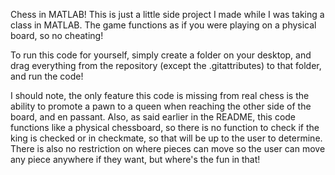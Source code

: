 Chess in MATLAB! This is just a little side project I made while I was taking a class in MATLAB. 
The game functions as if you were playing on a physical board, so no cheating!

To run this code for yourself, simply create a folder on your desktop, and drag everything 
from the repository (except the .gitattributes) to that folder, and run the code!

I should note, the only feature this code is missing from real chess is the ability to 
promote a pawn to a queen when reaching the other side of the board, and en passant. Also,
as said earlier in the README, this code functions like a physical chessboard, so there is
no function to check if the king is checked or in checkmate, so that will be up to the user
to determine. There is also no restriction on where pieces can move so the user can move
any piece anywhere if they want, but where's the fun in that!
